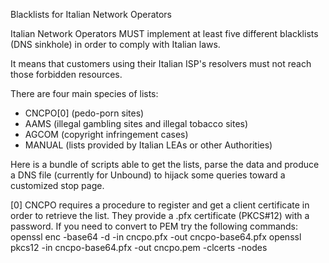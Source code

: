 Blacklists for Italian Network Operators

Italian Network Operators MUST implement at least five different
blacklists (DNS sinkhole) in order to comply with Italian laws.

It means that customers using their Italian ISP's resolvers must not reach those
forbidden resources.

There are four main species of lists:

- CNCPO[0] (pedo-porn sites)
- AAMS (illegal gambling sites and illegal tobacco sites)
- AGCOM (copyright infringement cases)
- MANUAL (lists provided by Italian LEAs or other Authorities)

Here is a bundle of scripts able to get the lists, parse the data and produce a
DNS file (currently for Unbound) to hijack some queries toward a customized stop
page.

[0] CNCPO requires a procedure to register and get a client certificate in order to
retrieve the list. They provide a .pfx certificate (PKCS#12) with a password.
If you need to convert to PEM try the following commands:
openssl enc -base64 -d -in cncpo.pfx -out cncpo-base64.pfx
openssl pkcs12 -in cncpo-base64.pfx -out cncpo.pem  -clcerts -nodes
